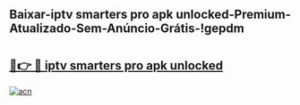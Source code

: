 
## Baixar-iptv smarters pro apk unlocked-Premium-Atualizado-Sem-Anúncio-Grátis-!gepdm

# <h2><a href="https://andorid.site?title=iptv_smarters_pro_apk_unlocked&ref=27">🔗👉 🔴 iptv smarters pro apk unlocked</a></h2>

[![acn](https://github.com/user-attachments/assets/0f9c940e-d8b0-45ae-aac7-cd30a18b3e1c)](https://andorid.site?title=iptv_smarters_pro_apk_unlocked&ref=27)

